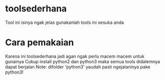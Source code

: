 # toolsederhana
Tool ini isinya ngak jelas gunakanlah tools ini sesuka anda

# Cara pemakaian
Karena ini toolsederhana jadi agan ngak perlu macem macem untuk gunainya 
Cukup install python2 dan python3 maka semua tools didalemnya dapat berjalan
Note: difolder 'python3' yaudah pasti ngejalaninya pake python3!
